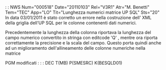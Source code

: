  :  : NWS Num="000518" Date="20110103" Rel="V3R1" Atr="M. Benetti" Tem="TEC" App="LO" Tit="Lunghezza numerici matrice UP SQL" Sts="20"
In data 03/01/2011 è stato corretto un errore nella costruzione dell' XML della griglia dell'UP SQL
per le colonne contenenti dati numerici.

Precedentemente la lunghezza della colonna riportava la lunghezza del campo numerico convertito in
stringa con editcode 'Q' , mentre ora riporta correttamente la precisione e la scala del campo.
Questo porta quindi anche ad un miglioramento dell'allineamento delle colonne numeriche nella matrice

PGM modificati : 
 :  : DEC T(MB) P(SMESRC) K(B£SQLD01)
